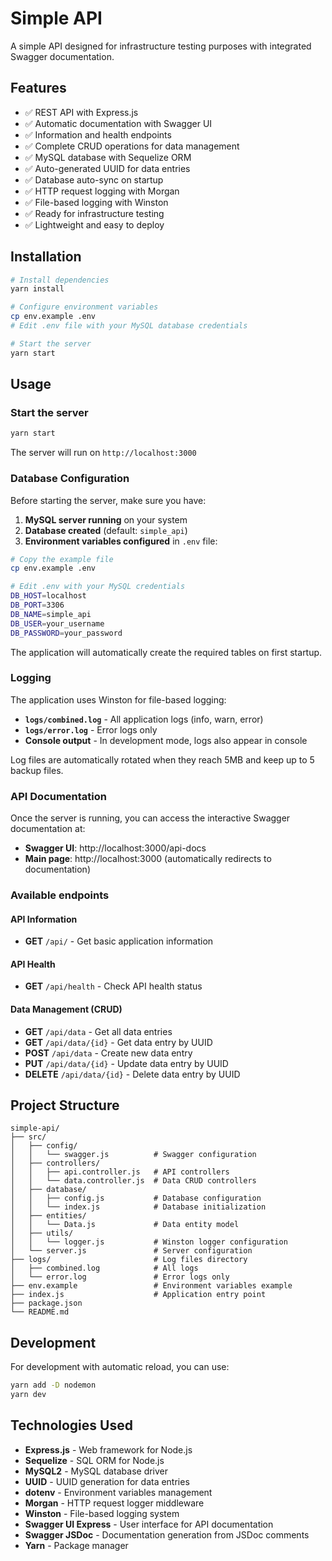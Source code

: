 # Simple API

A simple API designed for infrastructure testing purposes with integrated Swagger documentation.

## Features

- ✅ REST API with Express.js
- ✅ Automatic documentation with Swagger UI
- ✅ Information and health endpoints
- ✅ Complete CRUD operations for data management
- ✅ MySQL database with Sequelize ORM
- ✅ Auto-generated UUID for data entries
- ✅ Database auto-sync on startup
- ✅ HTTP request logging with Morgan
- ✅ File-based logging with Winston
- ✅ Ready for infrastructure testing
- ✅ Lightweight and easy to deploy

## Installation

```bash
# Install dependencies
yarn install

# Configure environment variables
cp env.example .env
# Edit .env file with your MySQL database credentials

# Start the server
yarn start
```

## Usage

### Start the server

```bash
yarn start
```

The server will run on `http://localhost:3000`

### Database Configuration

Before starting the server, make sure you have:

1. **MySQL server running** on your system
2. **Database created** (default: `simple_api`)
3. **Environment variables configured** in `.env` file:

```bash
# Copy the example file
cp env.example .env

# Edit .env with your MySQL credentials
DB_HOST=localhost
DB_PORT=3306
DB_NAME=simple_api
DB_USER=your_username
DB_PASSWORD=your_password
```

The application will automatically create the required tables on first startup.

### Logging

The application uses Winston for file-based logging:

- **`logs/combined.log`** - All application logs (info, warn, error)
- **`logs/error.log`** - Error logs only
- **Console output** - In development mode, logs also appear in console

Log files are automatically rotated when they reach 5MB and keep up to 5 backup files.

### API Documentation

Once the server is running, you can access the interactive Swagger documentation at:

- **Swagger UI**: http://localhost:3000/api-docs
- **Main page**: http://localhost:3000 (automatically redirects to documentation)

### Available endpoints

#### API Information
- **GET** `/api/` - Get basic application information

#### API Health
- **GET** `/api/health` - Check API health status

#### Data Management (CRUD)
- **GET** `/api/data` - Get all data entries
- **GET** `/api/data/{id}` - Get data entry by UUID
- **POST** `/api/data` - Create new data entry
- **PUT** `/api/data/{id}` - Update data entry by UUID
- **DELETE** `/api/data/{id}` - Delete data entry by UUID

## Project Structure

```
simple-api/
├── src/
│   ├── config/
│   │   └── swagger.js          # Swagger configuration
│   ├── controllers/
│   │   ├── api.controller.js   # API controllers
│   │   └── data.controller.js  # Data CRUD controllers
│   ├── database/
│   │   ├── config.js           # Database configuration
│   │   └── index.js            # Database initialization
│   ├── entities/
│   │   └── Data.js             # Data entity model
│   ├── utils/
│   │   └── logger.js           # Winston logger configuration
│   └── server.js               # Server configuration
├── logs/                       # Log files directory
│   ├── combined.log            # All logs
│   └── error.log               # Error logs only
├── env.example                 # Environment variables example
├── index.js                    # Application entry point
├── package.json
└── README.md
```

## Development

For development with automatic reload, you can use:

```bash
yarn add -D nodemon
yarn dev
```

## Technologies Used

- **Express.js** - Web framework for Node.js
- **Sequelize** - SQL ORM for Node.js
- **MySQL2** - MySQL database driver
- **UUID** - UUID generation for data entries
- **dotenv** - Environment variables management
- **Morgan** - HTTP request logger middleware
- **Winston** - File-based logging system
- **Swagger UI Express** - User interface for API documentation
- **Swagger JSDoc** - Documentation generation from JSDoc comments
- **Yarn** - Package manager

